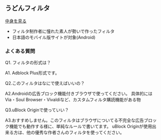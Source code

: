 ## うどんフィルタ　
[中身を見る](https://raw.githubusercontent.com/mikadukiken/adblock/master/udonfilter.txt)
- フィルタ制作者に憧れた素人が勢いで作ったフィルタ
- 日本語のモバイル版サイトが対象(Android)

### よくある質問
Q1. フィルタの形式は？

A1. Adblock Plus形式です。

Q2.このフィルタはなにで使えばいいの？

A2.Androidの広告ブロック機能付きブラウザで使ってください。
具体的にはVia・Soul Browser・Vivaldiなど、カスタムフィルタ購読機能がある物

Q3.uBlock Originで使っていい？

A3.おすすめしません。このフィルタはブラウザについてる不完全な広告ブロック機能でも動作する様に、単純なルールで書いてます。
uBlock Originが使用出来る方は、他の優秀な作者さんのフィルタを使ってください。
